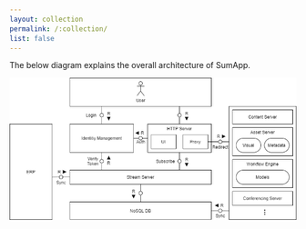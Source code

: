 ```yaml
---
layout: collection
permalink: /:collection/
list: false
---
```


The below diagram explains the overall architecture of SumApp.

![Architecture Overview](/assets/images/features/architecture.png)